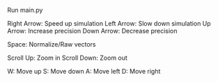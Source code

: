 Run main.py

Right Arrow: Speed up simulation
Left Arrow: Slow down simulation
Up Arrow: Increase precision
Down Arrow: Decrease precision

Space: Normalize/Raw vectors

Scroll Up: Zoom in
Scroll Down: Zoom out

W: Move up
S: Move down
A: Move left
D: Move right
